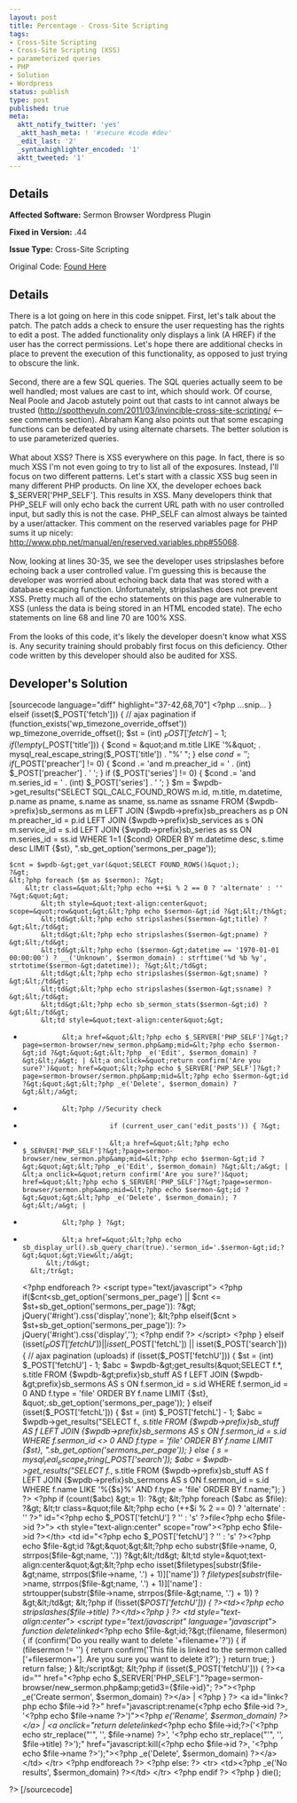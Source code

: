 ```yaml
---
layout: post
title: Percentage - Cross-Site Scripting
tags:
- Cross-Site Scripting
- Cross-Site Scripting (XSS)
- parameterized queries
- PHP
- Solution
- Wordpress
status: publish
type: post
published: true
meta:
  aktt_notify_twitter: 'yes'
  _aktt_hash_meta: ! '#secure #code #dev'
  _edit_last: '2'
  _syntaxhighlighter_encoded: '1'
  aktt_tweeted: '1'
---
```

## Details
__Affected Software:__ Sermon Browser Wordpress Plugin

__Fixed in Version:__  .44

__Issue Type:__ Cross-Site Scripting

Original Code: <a href="http://spotthevuln.com/2011/05/percentage/">Found Here</a>
## Details
There is a lot going on here in this code snippet. First, let's talk about the patch. The patch adds a check to ensure the user requesting has the rights to edit a post. The added functionality only displays a link (A HREF) if the user has the correct permissions. Let's hope there are additional checks in place to prevent the execution of this functionality, as opposed to just trying to obscure the link.
<br><br>
Second, there are a few SQL queries. The SQL queries actually seem to be well handled; most values are cast to int, which should work. Of course, Neal Poole and Jacob astutely point out that casts to int cannot always be trusted (<a href="http://spotthevuln.com/2011/03/invincible-cross-site-scripting/">http://spotthevuln.com/2011/03/invincible-cross-site-scripting/</a> &lt;-- see comments section). Abraham Kang also points out that some escaping functions can be defeated by using alternate charsets. The better solution is to use parameterized queries.
<br><br>
What about XSS?  There is XSS everywhere on this page. In fact, there is so much XSS I'm not even going to try to list all of the exposures. Instead, I'll focus on two different patterns. Let's start with a classic XSS bug seen in many different PHP products. On line XX, the developer echoes back $_SERVER['PHP_SELF']. This results in XSS. Many developers think that PHP_SELF will only echo back the current URL path with no user controlled input, but sadly this is not the case. PHP_SELF can almost always be tainted by a user/attacker. This comment on the reserved variables page for PHP sums it up nicely: <a href="http://www.php.net/manual/en/reserved.variables.php#55068">http://www.php.net/manual/en/reserved.variables.php#55068</a>.
<br><br>
Now, looking at lines 30-35, we see the developer uses stripslashes before echoing back a user controlled value. I'm guessing this is because the developer was worried about echoing back data that was stored with a database escaping function. Unfortunately, stripslashes does not prevent XSS. Pretty much all of the echo statements on this page are vulnerable to XSS (unless the data is being stored  in an HTML encoded state). The echo statements on line 68 and line 70 are 100% XSS.
<br><br>
From the looks of this code, it's likely the developer doesn't know what XSS is. Any security training should probably first focus on this deficiency. Other code written by this developer should also be audited for XSS.


## Developer's Solution
[sourcecode language="diff" highlight="37-42,68,70"]
&lt;?php
...snip...
} elseif (isset($_POST['fetch'])) { // ajax pagination
	if (function_exists('wp_timezone_override_offset'))
		wp_timezone_override_offset();
	$st = (int) $_POST['fetch'] - 1;
	if (!empty($_POST['title'])) {
		$cond = &quot;and m.title LIKE '%&quot; . mysql_real_escape_string($_POST['title']) . &quot;%' &quot;;
	} else
		$cond = '';
	if ($_POST['preacher'] != 0) {
		$cond .= 'and m.preacher_id = ' . (int) $_POST['preacher'] . ' ';
	}
	if ($_POST['series'] != 0) {
		$cond .= 'and m.series_id = ' . (int) $_POST['series'] . ' ';
	}
	$m = $wpdb-&gt;get_results(&quot;SELECT SQL_CALC_FOUND_ROWS m.id, m.title, m.datetime, p.name as pname, s.name as sname, ss.name as ssname
	FROM {$wpdb-&gt;prefix}sb_sermons as m
	LEFT JOIN {$wpdb-&gt;prefix}sb_preachers as p ON m.preacher_id = p.id
	LEFT JOIN {$wpdb-&gt;prefix}sb_services as s ON m.service_id = s.id
	LEFT JOIN {$wpdb-&gt;prefix}sb_series as ss ON m.series_id = ss.id
	WHERE 1=1 {$cond}
	ORDER BY m.datetime desc, s.time desc LIMIT {$st}, &quot;.sb_get_option('sermons_per_page'));

	$cnt = $wpdb-&gt;get_var(&quot;SELECT FOUND_ROWS()&quot;);
	?&gt;
	&lt;?php foreach ($m as $sermon): ?&gt;
		&lt;tr class=&quot;&lt;?php echo ++$i % 2 == 0 ? 'alternate' : '' ?&gt;&quot;&gt;
			&lt;th style=&quot;text-align:center&quot; scope=&quot;row&quot;&gt;&lt;?php echo $sermon-&gt;id ?&gt;&lt;/th&gt;
			&lt;td&gt;&lt;?php echo stripslashes($sermon-&gt;title) ?&gt;&lt;/td&gt;
			&lt;td&gt;&lt;?php echo stripslashes($sermon-&gt;pname) ?&gt;&lt;/td&gt;
			&lt;td&gt;&lt;?php echo ($sermon-&gt;datetime == '1970-01-01 00:00:00') ? __('Unknown', $sermon_domain) : strftime('%d %b %y', strtotime($sermon-&gt;datetime)); ?&gt;&lt;/td&gt;
			&lt;td&gt;&lt;?php echo stripslashes($sermon-&gt;sname) ?&gt;&lt;/td&gt;
			&lt;td&gt;&lt;?php echo stripslashes($sermon-&gt;ssname) ?&gt;&lt;/td&gt;
			&lt;td&gt;&lt;?php echo sb_sermon_stats($sermon-&gt;id) ?&gt;&lt;/td&gt;
			&lt;td style=&quot;text-align:center&quot;&gt;
-				&lt;a href=&quot;&lt;?php echo $_SERVER['PHP_SELF']?&gt;?page=sermon-browser/new_sermon.php&amp;mid=&lt;?php echo $sermon-&gt;id ?&gt;&quot;&gt;&lt;?php _e('Edit', $sermon_domain) ?&gt;&lt;/a&gt; | &lt;a onclick=&quot;return confirm('Are you sure?')&quot; href=&quot;&lt;?php echo $_SERVER['PHP_SELF']?&gt;?page=sermon-browser/sermon.php&amp;mid=&lt;?php echo $sermon-&gt;id ?&gt;&quot;&gt;&lt;?php _e('Delete', $sermon_domain) ?&gt;&lt;/a&gt;
+				&lt;?php //Security check
+							if (current_user_can('edit_posts')) { ?&gt;
+							&lt;a href=&quot;&lt;?php echo $_SERVER['PHP_SELF']?&gt;?page=sermon-browser/new_sermon.php&amp;mid=&lt;?php echo $sermon-&gt;id ?&gt;&quot;&gt;&lt;?php _e('Edit', $sermon_domain) ?&gt;&lt;/a&gt; | &lt;a onclick=&quot;return confirm('Are you sure?')&quot; href=&quot;&lt;?php echo $_SERVER['PHP_SELF']?&gt;?page=sermon-browser/sermon.php&amp;mid=&lt;?php echo $sermon-&gt;id ?&gt;&quot;&gt;&lt;?php _e('Delete', $sermon_domain); ?&gt;&lt;/a&gt; |
+				&lt;?php } ?&gt;
+				&lt;a href=&quot;&lt;?php echo sb_display_url().sb_query_char(true).'sermon_id='.$sermon-&gt;id;?&gt;&quot;&gt;View&lt;/a&gt;
			&lt;/td&gt;
		&lt;/tr&gt;
	&lt;?php endforeach ?&gt;
	&lt;script type=&quot;text/javascript&quot;&gt;
	&lt;?php if($cnt&lt;sb_get_option('sermons_per_page') || $cnt &lt;= $st+sb_get_option('sermons_per_page')): ?&gt;
		jQuery('#right').css('display','none');
	&lt;?php elseif($cnt &gt; $st+sb_get_option('sermons_per_page')): ?&gt;
		jQuery('#right').css('display','');
	&lt;?php endif ?&gt;
	&lt;/script&gt;
	&lt;?php
} elseif (isset($_POST['fetchU']) || isset($_POST['fetchL']) || isset($_POST['search'])) { // ajax pagination (uploads)
	if (isset($_POST['fetchU'])) {
		$st = (int) $_POST['fetchU'] - 1;
		$abc = $wpdb-&gt;get_results(&quot;SELECT f.*, s.title FROM {$wpdb-&gt;prefix}sb_stuff AS f LEFT JOIN {$wpdb-&gt;prefix}sb_sermons AS s ON f.sermon_id = s.id WHERE f.sermon_id = 0 AND f.type = 'file' ORDER BY f.name LIMIT {$st}, &quot;.sb_get_option('sermons_per_page'));
	} elseif (isset($_POST['fetchL'])) {
		$st = (int) $_POST['fetchL'] - 1;
		$abc = $wpdb-&gt;get_results(&quot;SELECT f.*, s.title FROM {$wpdb-&gt;prefix}sb_stuff AS f LEFT JOIN {$wpdb-&gt;prefix}sb_sermons AS s ON f.sermon_id = s.id WHERE f.sermon_id &lt;&gt; 0 AND f.type = 'file' ORDER BY f.name LIMIT {$st}, &quot;.sb_get_option('sermons_per_page'));
	} else {
		$s = mysql_real_escape_string($_POST['search']);
		$abc = $wpdb-&gt;get_results(&quot;SELECT f.*, s.title FROM {$wpdb-&gt;prefix}sb_stuff AS f LEFT JOIN {$wpdb-&gt;prefix}sb_sermons AS s ON f.sermon_id = s.id WHERE f.name LIKE '%{$s}%' AND f.type = 'file' ORDER BY f.name;&quot;);
	}
?&gt;
&lt;?php if (count($abc) &gt;= 1): ?&gt;
	&lt;?php foreach ($abc as $file): ?&gt;
		&lt;tr class=&quot;file &lt;?php echo (++$i % 2 == 0) ? 'alternate' : '' ?&gt;&quot; id=&quot;&lt;?php echo $_POST['fetchU'] ? '' : 's' ?&gt;file&lt;?php echo $file-&gt;id ?&gt;&quot;&gt;
			&lt;th style=&quot;text-align:center&quot; scope=&quot;row&quot;&gt;&lt;?php echo $file-&gt;id ?&gt;&lt;/th&gt;
			&lt;td id=&quot;&lt;?php echo $_POST['fetchU'] ? '' : 's' ?&gt;&lt;?php echo $file-&gt;id ?&gt;&quot;&gt;&lt;?php echo substr($file-&gt;name, 0, strrpos($file-&gt;name, '.')) ?&gt;&lt;/td&gt;
			&lt;td style=&quot;text-align:center&quot;&gt;&lt;?php echo isset($filetypes[substr($file-&gt;name, strrpos($file-&gt;name, '.') + 1)]['name']) ? $filetypes[substr($file-&gt;name, strrpos($file-&gt;name, '.') + 1)]['name'] : strtoupper(substr($file-&gt;name, strrpos($file-&gt;name, '.') + 1)) ?&gt;&lt;/td&gt;
			&lt;?php if (!isset($_POST['fetchU'])) { ?&gt;&lt;td&gt;&lt;?php echo stripslashes($file-&gt;title) ?&gt;&lt;/td&gt;&lt;?php } ?&gt;
			&lt;td style=&quot;text-align:center&quot;&gt;
				&lt;script type=&quot;text/javascript&quot; language=&quot;javascript&quot;&gt;
				function deletelinked_&lt;?php echo $file-&gt;id;?&gt;(filename, filesermon) {
					if (confirm('Do you really want to delete '+filename+'?')) {
						if (filesermon != '') {
							return confirm('This file is linked to the sermon called ['+filesermon+']. Are you sure you want to delete it?');
						}
						return true;
					}
					return false;
				}
				&lt;/script&gt;
				&lt;?php if (isset($_POST['fetchU'])) { ?&gt;&lt;a id=&quot;&quot; href=&quot;&lt;?php echo $_SERVER['PHP_SELF'].&quot;?page=sermon-browser/new_sermon.php&amp;amp;getid3={$file-&gt;id}&quot;; ?&gt;&quot;&gt;&lt;?php _e('Create sermon', $sermon_domain) ?&gt;&lt;/a&gt; | &lt;?php } ?&gt;
				&lt;a id=&quot;link&lt;?php echo $file-&gt;id ?&gt;&quot; href=&quot;javascript:rename(&lt;?php echo $file-&gt;id ?&gt;, '&lt;?php echo $file-&gt;name ?&gt;')&quot;&gt;&lt;?php _e('Rename', $sermon_domain) ?&gt;&lt;/a&gt; | &lt;a onclick=&quot;return deletelinked_&lt;?php echo $file-&gt;id;?&gt;('&lt;?php echo str_replace(&quot;'&quot;, '', $file-&gt;name) ?&gt;', '&lt;?php echo str_replace(&quot;'&quot;, '', $file-&gt;title) ?&gt;');&quot; href=&quot;javascript:kill(&lt;?php echo $file-&gt;id ?&gt;, '&lt;?php echo $file-&gt;name ?&gt;');&quot;&gt;&lt;?php _e('Delete', $sermon_domain) ?&gt;&lt;/a&gt;
			&lt;/td&gt;
		&lt;/tr&gt;
	&lt;?php endforeach ?&gt;
&lt;?php else: ?&gt;
	&lt;tr&gt;
		&lt;td&gt;&lt;?php _e('No results', $sermon_domain) ?&gt;&lt;/td&gt;
	&lt;/tr&gt;
&lt;?php endif ?&gt;
&lt;?php
}
die();

?&gt;
[/sourcecode]
